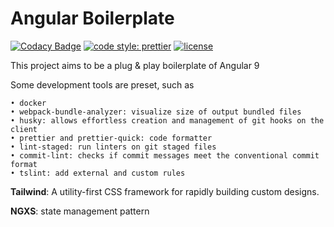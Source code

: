 # Angular Boilerplate
[![Codacy Badge](https://app.codacy.com/project/badge/Grade/1eb1366d88144623ae13ddc5c8a58f59)](https://www.codacy.com/gh/t2c-dev/angular-boilerplate?utm_source=github.com&amp;utm_medium=referral&amp;utm_content=t2c-dev/angular-boilerplate&amp;utm_campaign=Badge_Grade)
[![code style: prettier](https://img.shields.io/badge/code_style-prettier-ff69b4.svg?style=flat)](https://github.com/prettier/prettier)
[![license](https://img.shields.io/github/license/kKen94/ngx-progress)](http://opensource.org/licenses/MIT)

This project aims to be a plug & play boilerplate of Angular 9

Some development tools are preset, such as
    
    • docker
    • webpack-bundle-analyzer: visualize size of output bundled files
    • husky: allows effortless creation and management of git hooks on the client
    • prettier and prettier-quick: code formatter
    • lint-staged: run linters on git staged files
    • commit-lint: checks if commit messages meet the conventional commit format
    • tslint: add external and custom rules
    
**Tailwind**: A utility-first CSS framework for rapidly building custom designs.

**NGXS**: state management pattern
